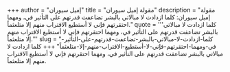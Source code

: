+++
author = "إميل سيوران"
title = "مقولة إميل سيوران"
description = "مقولة إميل سيوران: كلما ازدادت لا مبالاتي بالبشر تضاعفت قدرتهم على التأثير في، ومهما احتقرتهم فإني لا أستطيع الاقتراب منهم إلا متلعثماً."
quote = '''كلما ازدادت لا مبالاتي بالبشر تضاعفت قدرتهم على التأثير في، ومهما احتقرتهم فإني لا أستطيع الاقتراب منهم إلا متلعثماً.'''
slug = "كلما-ازدادت-لا-مبالاتي-بالبشر-تضاعفت-قدرتهم-على-التأثير-في-ومهما-احتقرتهم-فإني-لا-أستطيع-الاقتراب-منهم-إلا-متلعثماً"
+++
كلما ازدادت لا مبالاتي بالبشر تضاعفت قدرتهم على التأثير في، ومهما احتقرتهم فإني لا أستطيع الاقتراب منهم إلا متلعثماً.
